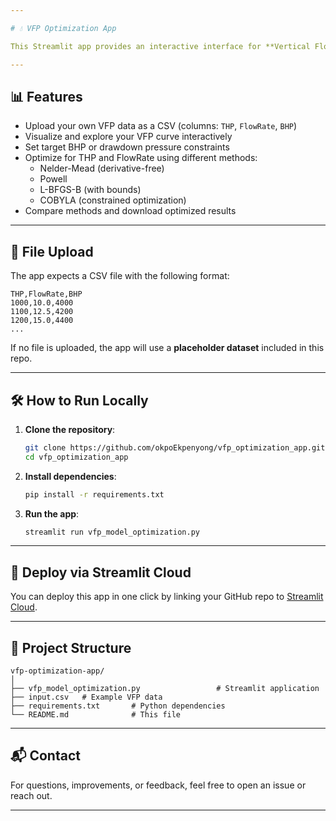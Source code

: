 ```yaml
---

# 💧 VFP Optimization App

This Streamlit app provides an interactive interface for **Vertical Flow Performance (VFP) optimization**, helping reservoir engineers and analysts determine the optimal **Tubing Head Pressure (THP)** and **flow rate** to minimize drawdown or achieve a target Bottom Hole Pressure (BHP) for CO₂ injection wells.

---
```


## 📊 Features

- Upload your own VFP data as a CSV (columns: `THP`, `FlowRate`, `BHP`)
- Visualize and explore your VFP curve interactively
- Set target BHP or drawdown pressure constraints
- Optimize for THP and FlowRate using different methods:
  - Nelder-Mead (derivative-free)
  - Powell
  - L-BFGS-B (with bounds)
  - COBYLA (constrained optimization)
- Compare methods and download optimized results

---

## 📂 File Upload

The app expects a CSV file with the following format:

```csv
THP,FlowRate,BHP
1000,10.0,4000
1100,12.5,4200
1200,15.0,4400
...
````

If no file is uploaded, the app will use a **placeholder dataset** included in this repo.

---

## 🛠 How to Run Locally

1. **Clone the repository**:

   ```bash
   git clone https://github.com/okpoEkpenyong/vfp_optimization_app.git
   cd vfp_optimization_app
   ```

2. **Install dependencies**:

   ```bash
   pip install -r requirements.txt
   ```

3. **Run the app**:

   ```bash
   streamlit run vfp_model_optimization.py
   ```

---

## 🚀 Deploy via Streamlit Cloud

You can deploy this app in one click by linking your GitHub repo to [Streamlit Cloud](https://streamlit.io/cloud).

---

## 📁 Project Structure

```
vfp-optimization-app/
│
├── vfp_model_optimization.py                 # Streamlit application
├── input.csv   # Example VFP data
├── requirements.txt       # Python dependencies
└── README.md              # This file
```

---

## 📬 Contact

For questions, improvements, or feedback, feel free to open an issue or reach out.

---

